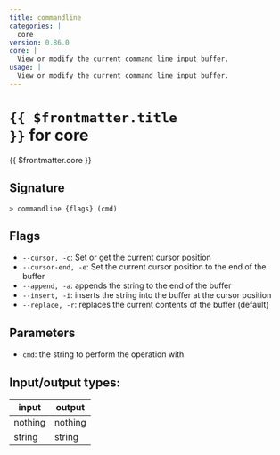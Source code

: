 ```yaml
---
title: commandline
categories: |
  core
version: 0.86.0
core: |
  View or modify the current command line input buffer.
usage: |
  View or modify the current command line input buffer.
---
```

<!-- This file is automatically generated. Please edit the command in https://github.com/nushell/nushell instead. -->

# <code>{{ $frontmatter.title }}</code> for core

<div class='command-title'>{{ $frontmatter.core }}</div>

## Signature

```> commandline {flags} (cmd)```

## Flags

 -  `--cursor, -c`: Set or get the current cursor position
 -  `--cursor-end, -e`: Set the current cursor position to the end of the buffer
 -  `--append, -a`: appends the string to the end of the buffer
 -  `--insert, -i`: inserts the string into the buffer at the cursor position
 -  `--replace, -r`: replaces the current contents of the buffer (default)

## Parameters

 -  `cmd`: the string to perform the operation with


## Input/output types:

| input   | output  |
| ------- | ------- |
| nothing | nothing |
| string  | string  |